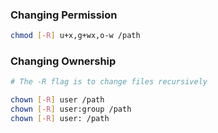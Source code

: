 
### Changing Permission

```bash
chmod [-R] u+x,g+wx,o-w /path
```

### Changing Ownership

```bash
# The -R flag is to change files recursively

chown [-R] user /path
chown [-R] user:group /path
chown [-R] user: /path
```
